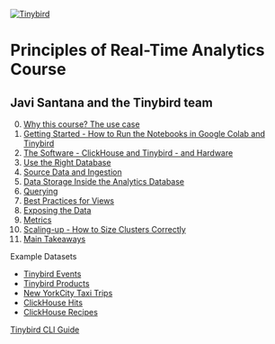 <a href="https://www.tinybird.co/" target="_parent"><img src="https://uploads-ssl.webflow.com/6048c50adefe73fe3bc6c51b/6048eb77ca9dde7b528e4354_Logo%20Navbar.svg" alt="Tinybird"/></a>

# Principles of Real-Time Analytics Course
## Javi Santana and the Tinybird team

0. [Why this course? The use case](https://github.com/AlisonJD/RTACourse/blob/main/Why_this_course.ipynb)
1. [Getting Started - How to Run the Notebooks in Google Colab and Tinybird](https://github.com/AlisonJD/RTACourse/blob/main/Getting_Started.ipynb)
2. [The Software - ClickHouse and Tinybird - and Hardware](https://github.com/AlisonJD/RTACourse/blob/main/Software_and_Hardware.ipynb)
3. [Use the Right Database](https://github.com/AlisonJD/RTACourse/blob/main/Use_the_Right_Database.ipynb)
4. [Source Data and Ingestion](https://github.com/AlisonJD/RTACourse/blob/main/Source_Data_and_Ingestion.ipynb)
5. [Data Storage Inside the Analytics Database](https://github.com/AlisonJD/RTACourse/blob/main/Data_Storage_Inside_the_Analytics_Database.ipynb)
6. [Querying](https://github.com/AlisonJD/RTACourse/blob/main/Querying.ipynb)
7. [Best Practices for Views](https://github.com/AlisonJD/RTACourse/blob/main/Best_Practices_for_Views.ipynb)
8. [Exposing the Data](https://github.com/AlisonJD/RTACourse/blob/main/Exposing_the_Data.ipynb)
9. [Metrics](https://github.com/AlisonJD/RTACourse/blob/main/Metrics.ipynb)
10. [Scaling-up - How to Size Clusters Correctly](https://github.com/AlisonJD/RTACourse/blob/main/Scaling_up.ipynb)
11. [Main Takeaways](https://github.com/AlisonJD/RTACourse/blob/main/Main_Takeaways.ipynb)

Example Datasets
- [Tinybird Events](https://github.com/AlisonJD/RTACourse/blob/main/Tinybird_Events_Dataset.ipynb)
- [Tinybird Products](https://github.com/AlisonJD/RTACourse/blob/main/Tinybird_Products_Dataset.ipynb)
- [New YorkCity Taxi Trips](https://github.com/AlisonJD/RTACourse/blob/main/New_York_City_Taxi_Trip_Datasets.ipynb)
- [ClickHouse Hits](https://github.com/AlisonJD/RTACourse/blob/main/ClickHouse_Hits.ipynb)
- [ClickHouse Recipes](https://github.com/AlisonJD/RTACourse/blob/main/ClickHouse_Recipes.ipynb)

[Tinybird CLI Guide](https://github.com/AlisonJD/RTACourse/blob/main/Tinybird_CLI_Guide.ipynb)
